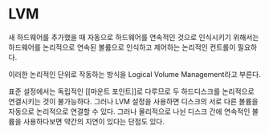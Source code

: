 # LVM

새 하드웨어를 추가했을 때 자동으로 하드웨어를 연속적인 것으로 인식시키기 위해서는 하드웨어를 논리적으로 연속된 볼륨으로 인식하고 제어하는 논리적인 컨트롤이 필요하다.

이러한 논리적인 단위로 작동하는 방식을 Logical Volume Management라고 부른다. 

표준 설정에서는 독립적인 [[마운트 포인트]]로 다루므로 두 하드디스크를 논리적으로 연결시키는 것이 불가능하다. 그러나 LVM 설정을 사용하면 디스크의 서로 다른 볼륨을 자동으로 논리적으로 연결할 수 있다. 그러나 물리적으로 나뉜 디스크 간에 연속적인 불륨을 사용하다보면 약간의 지연이 있다는 단점도 있다.